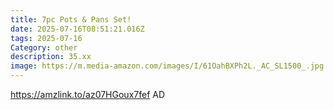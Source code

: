 ```yaml
---
title: 7pc Pots & Pans Set!
date: 2025-07-16T08:51:21.016Z
tags: 2025-07-16
Category: other
description: 35.xx
image: https://m.media-amazon.com/images/I/61OahBXPh2L._AC_SL1500_.jpg
---
```

https://amzlink.to/az07HGoux7fef
AD